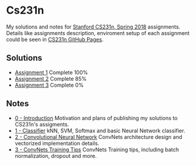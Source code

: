 # Cs231n

My solutions and notes for [Stanford CS231n, Spring 2018](http://cs231n.stanford.edu/) assignments. Details like assignments description, enviroment setup of each assignment could be seen in [CS231n GitHub Pages](http://cs231n.github.io/).

## Solutions

* [Assignment 1](https://github.com/ECer23/cs231n.assignments/tree/master/assignment1) Complete 100%
* [Assignment 2](https://github.com/ECer23/cs231n.assignments/tree/master/assignment2) Complete 85%
* [Assignment 3](https://github.com/ECer23/cs231n.assignments/tree/master/assignment3) Complete 0%

## Notes

* [0 - Introduction](https://ecr23xx.github.io/cs231n/) Motivation and plans of publishing my solutions to CS231n's assigments.
* [1 - Classifier](https://ecr23xx.github.io/cs231n/1-Classifier) kNN, SVM, Softmax and basic Neural Network classifier.
* [2 - Convolutional Neural Network](https://ecr23xx.github.io/cs231n/2-Convolutional-Neural-Network) ConvNets architecture design and vectorized implementation details.
* [3 - ConvNets Training Tips](https://ecr23xx.github.io/cs231n/3-ConvNets-Training-Tips) ConvNets Training tips, including batch normalization, dropout and more.
